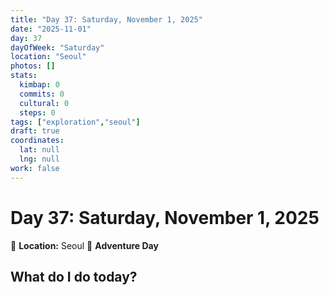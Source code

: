 ```yaml
---
title: "Day 37: Saturday, November 1, 2025"
date: "2025-11-01"
day: 37
dayOfWeek: "Saturday"
location: "Seoul"
photos: []
stats:
  kimbap: 0
  commits: 0
  cultural: 0
  steps: 0
tags: ["exploration","seoul"]
draft: true
coordinates:
  lat: null
  lng: null
work: false
---
```

# Day 37: Saturday, November 1, 2025

📍 **Location:** Seoul
🎒 **Adventure Day**

## What do I do today?


